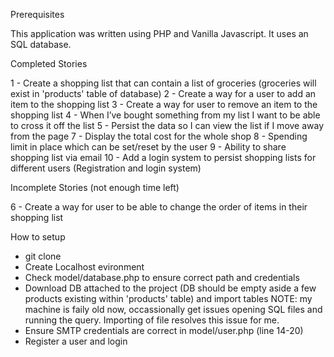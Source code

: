 Prerequisites

This application was written using PHP and Vanilla Javascript. It uses an SQL database.


Completed Stories

1 - Create a shopping list that can contain a list of groceries (groceries will exist in 'products' table of database)
2 - Create a way for a user to add an item to the shopping list
3 - Create a way for user to remove an item to the shopping list
4 - When I’ve bought something from my list I want to be able to cross it off the list
5 - Persist the data so I can view the list if I move away from the page
7 - Display the total cost for the whole shop
8 - Spending limit in place which can be set/reset by the user
9 - Ability to share shopping list via email
10 - Add a login system to persist shopping lists for different users (Registration and login system)

Incomplete Stories (not enough time left)

6 - Create a way for user to be able to change the order of items in their shopping list


How to setup

- git clone 
- Create Localhost evironment
- Check model/database.php to ensure correct path and credentials
- Download DB attached to the project (DB should be empty aside a few products existing within 'products' table) and import tables NOTE: my machine is faily old now, occassionally get issues opening SQL files and running the query. Importing of file resolves this issue for me.
- Ensure SMTP credentials are correct in model/user.php (line 14-20)
- Register a user and login

  

